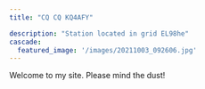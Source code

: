 ```yaml
---
title: "CQ CQ KQ4AFY"

description: "Station located in grid EL98he"
cascade:
  featured_image: '/images/20211003_092606.jpg'
---
```

Welcome to my site. Please mind the dust!